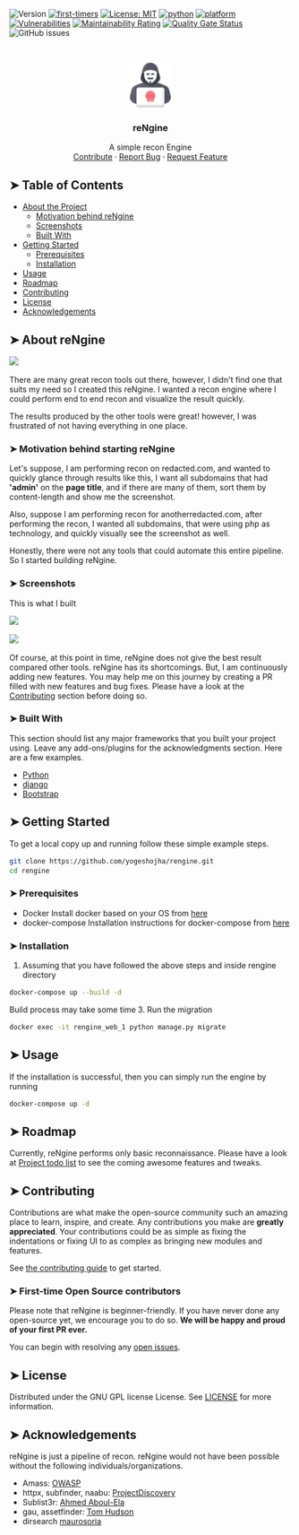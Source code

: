 ![Version](https://img.shields.io/badge/version-alpha-blue.svg?cacheSeconds=2592000)
[![first-timers](https://img.shields.io/badge/first--timers--only-friendly-blue.svg?style=flat-square)](https://www.firsttimersonly.com/)
[![License: MIT](https://img.shields.io/badge/License-MIT-yellow.svg)](https://github.com/yogeshojha/rengine/blob/master/LICENSE)
[![python](https://img.shields.io/badge/python-3.7-blue.svg?logo=python&labelColor=blue)](https://www.python.org/downloads/)
[![platform](https://img.shields.io/badge/platform-osx%2Flinux%2Fwindows-green.svg)](https://github.com/yogeshojha/rengine/)
[![Vulnerabilities](https://sonarcloud.io/api/project_badges/measure?project=yogeshojha_rengine&metric=vulnerabilities)](https://sonarcloud.io/dashboard?id=yogeshojha_rengine)
[![Maintainability Rating](https://sonarcloud.io/api/project_badges/measure?project=yogeshojha_rengine&metric=sqale_rating)](https://sonarcloud.io/dashboard?id=yogeshojha_rengine)
[![Quality Gate Status](https://sonarcloud.io/api/project_badges/measure?project=yogeshojha_rengine&metric=alert_status)](https://sonarcloud.io/dashboard?id=yogeshojha_rengine)
![GitHub issues](https://img.shields.io/github/issues/yogeshojha/rengine)


<!-- PROJECT LOGO -->
<br />
<p align="center">
  <a href="https://github.com/yogeshojha/rengine">
    <img src="static/img/logo.png" alt="Logo" width="80" height="80">
  </a>

  <h3 align="center">reNgine</h3>

  <p align="center">
    A simple recon Engine
    <br />
    <a href="https://github.com/yogeshojha/rengine/blob/master/CONTRIBUTING.md">Contribute</a>
    ·
    <a href="https://github.com/yogeshojha/rengine/issues">Report Bug</a>
    ·
    <a href="https://github.com/yogeshojha/rengine/issues">Request Feature</a>
  </p>
</p>

## ➤ Table of Contents

* [About the Project](#about-reNgine)
  * [Motivation behind reNgine](#motivation-behind-starting-rengine)
  * [Screenshots](#screenshots)
  * [Built With](#built-with)
* [Getting Started](#getting-started)
  * [Prerequisites](#prerequisites)
  * [Installation](#installation)
* [Usage](#usage)
* [Roadmap](#roadmap)
* [Contributing](#contributing)
* [License](#license)
* [Acknowledgements](#acknowledgements)

## ➤ About reNgine

![](https://user-images.githubusercontent.com/17223002/86508683-b8070780-bdff-11ea-8e35-f988943b392a.png)

There are many great recon tools out there, however, I didn't find one that suits my need so I created this reNgine. I wanted a recon engine where I could perform end to end recon and visualize the result quickly.

The results produced by the other tools were great! however, I was frustrated of not having everything in one place.

### ➤ Motivation behind starting reNgine
Let's suppose, I am performing recon on redacted.com, and wanted to quickly glance through results like this, I want all subdomains that had **'admin'** on the **page title**, and if there are many of them, sort them by content-length and show me the screenshot.

Also, suppose I am performing recon for anotherredacted.com, after performing the recon, I wanted all subdomains, that were using php as technology, and quickly visually see the screenshot as well.

Honestly, there were not any tools that could automate this entire pipeline. So I started building reNgine.

### ➤ Screenshots
This is what I built

![](https://user-images.githubusercontent.com/17223002/86508684-b9d0cb00-bdff-11ea-996d-74ef776d2672.png)

![](https://user-images.githubusercontent.com/17223002/86508685-ba696180-bdff-11ea-9def-f45e5b059f0f.png)

Of course, at this point in time, reNgine does not give the best result compared other tools. reNgine has its shortcomings. But, I am continuously adding new features. You may help me on this journey by creating a PR filled with new features and bug fixes. Please have a look at the [Contributing](#contributing) section before doing so.

### ➤ Built With
This section should list any major frameworks that you built your project using. Leave any add-ons/plugins for the acknowledgments section. Here are a few examples.
* [Python](https://www.python.org)
* [django](https://www.djangoproject.com)
* [Bootstrap](https://getbootstrap.com)

## ➤ Getting Started

To get a local copy up and running follow these simple example steps.

```sh
git clone https://github.com/yogeshojha/rengine.git
cd rengine
```

### ➤ Prerequisites

* Docker
Install docker based on your OS from [here](https://www.docker.com/get-started)
* docker-compose
Installation instructions for docker-compose from [here](https://docs.docker.com/compose/install/)

### ➤ Installation

1. Assuming that you have followed the above steps and inside rengine directory
```sh
docker-compose up --build -d
```
Build process may take some time
3. Run the migration
```sh
docker exec -it rengine_web_1 python manage.py migrate
```

## ➤ Usage

If the installation is successful, then you can simply run the engine by running
```sh
docker-compose up -d
```

## ➤ Roadmap

Currently, reNgine performs only basic reconnaissance. Please have a look at [Project todo list](https://github.com/yogeshojha/rengine/projects/1) to see the coming awesome features and tweaks.

## ➤ Contributing

Contributions are what make the open-source community such an amazing place to learn, inspire, and create. Any contributions you make are **greatly appreciated**. Your contributions could be as simple as fixing the indentations or fixing UI to as complex as bringing new modules and features.

See [the contributing guide](CONTRIBUTING.md) to get started.

### ➤ First-time Open Source contributors
Please note that reNgine is beginner-friendly. If you have never done any open-source yet, we encourage you to do so. **We will be happy and proud of your first PR ever.**

You can begin with resolving any [open issues](https://github.com/yogeshojha/rengine/issues).

## ➤ License

Distributed under the GNU GPL license License. See [LICENSE](LICENSE) for more information.

## ➤ Acknowledgements
reNgine is just a pipeline of recon. reNgine would not have been possible without the following individuals/organizations.

* Amass: [OWASP](https://github.com/OWASP/)
* httpx, subfinder, naabu: [ProjectDiscovery](https://github.com/projectdiscovery/)
* Sublist3r: [Ahmed Aboul-Ela](https://github.com/aboul3la/)
* gau, assetfinder: [Tom Hudson](https://github.com/tomnomnom/assetfinder)
* dirsearch [maurosoria](https://github.com/maurosoria/dirsearch)
